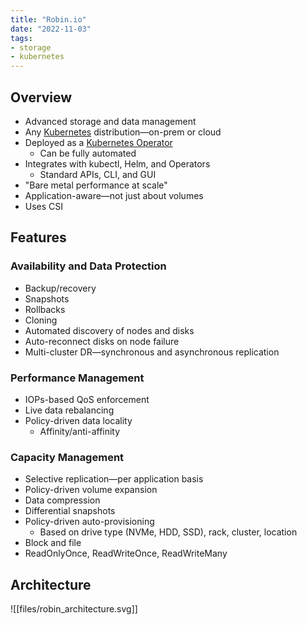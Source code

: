 ```yaml
---
title: "Robin.io"
date: "2022-11-03"
tags:
- storage
- kubernetes
---
```


## Overview

- Advanced storage and data management
- Any [Kubernetes](notes/moc/Kubernetes.md) distribution—on-prem or cloud
- Deployed as a [Kubernetes Operator](notes/Kubernetes%20Operator%20Pattern.md)
	- Can be fully automated
- Integrates with kubectl, Helm, and Operators
	- Standard APIs, CLI, and GUI
- "Bare metal performance at scale"
- Application-aware—not just about volumes
- Uses CSI

## Features

### Availability and Data Protection

- Backup/recovery
- Snapshots
- Rollbacks
- Cloning
- Automated discovery of nodes and disks
- Auto-reconnect disks on node failure
- Multi-cluster DR—synchronous and asynchronous replication

### Performance Management

- IOPs-based QoS enforcement
- Live data rebalancing
- Policy-driven data locality
	- Affinity/anti-affinity

### Capacity Management

- Selective replication—per application basis
- Policy-driven volume expansion
- Data compression
- Differential snapshots
- Policy-driven auto-provisioning
	- Based on drive type (NVMe, HDD, SSD), rack, cluster, location
- Block and file
- ReadOnlyOnce, ReadWriteOnce, ReadWriteMany

## Architecture

![[files/robin_architecture.svg]]
